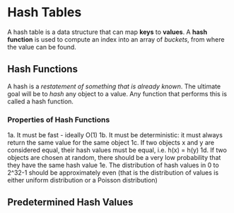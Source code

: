 # Hash Tables

A hash table is a data structure that can map **keys** to **values**. A **hash function** is used to compute an index into an array of
*buckets*, from where the value can be found.

## Hash Functions

A hash is a *restatement of something that is already known*. The ultimate goal will be to *hash* any object to a value. Any function
that performs this is called a hash function.

### Properties of Hash Functions

1a. It must be fast - ideally O(1)
1b. It must be deterministic: it must always return the same value for the same object
1c. If two objects x and y are considered equal, their hash values must be equal, i.e. h(x) = h(y)
1d. If two objects are chosen at random, there should be a very low probability that they have the same hash value
1e. The distribution of hash values in 0 to 2^32-1 should be approximately even (that is the distribution of values
is either uniform distribution or a Poisson distribution)

## Predetermined Hash Values

